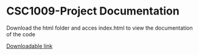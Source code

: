# CSC1009-Project Documentation
Download the html folder and acces index.html to view the documentation of the code

[Downloadable link](https://downgit.github.io/#/home?url=https://github.com/4ndyg0h/CSC1009-Project/tree/main/documentation/html)
